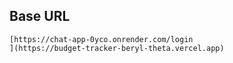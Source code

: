 ## Base URL
```
[https://chat-app-0yco.onrender.com/login
](https://budget-tracker-beryl-theta.vercel.app)
```
